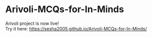 # Arivoli-MCQs-for-In-Minds
Arivoli project is now live!  
Try it here: https://sesha2005.github.io/Arivoli-MCQs-for-In-Minds/
